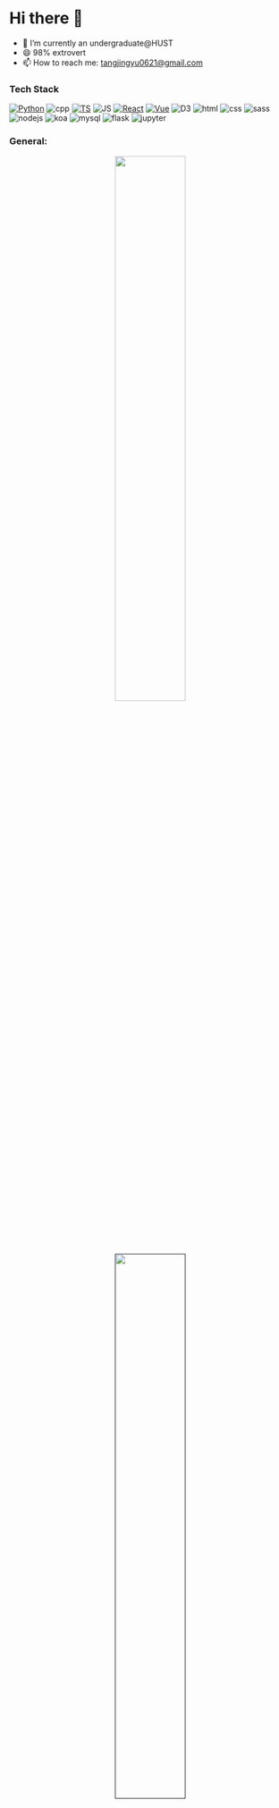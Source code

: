 # Hi there 👋

- 🔭 I’m currently an undergraduate@HUST
- 😄 98% extrovert
- 📫 How to reach me: tangjingyu0621@gmail.com
  
<!--
- ⚡ Fun fact: ...
- 🌱 I’m currently learning ...
- 👯 I’m looking to collaborate on ...
- 🤔 I’m looking for help with ...
- 💬 Ask me about ...
-->

### Tech Stack
<p>
  <a href="https://www.python.org/" target="_blank"> <img src="https://img.shields.io/badge/-Python-224969?style=flat-square" alt="Python" /></a>
  <img src="https://img.shields.io/badge/-C%2B%2B-6093c8?style=flat-square" alt="cpp" />
  <a href="https://www.typescriptlang.org/" target="_blank"> <img src="https://img.shields.io/badge/-TypeScript-294e80?style=flat-square" alt="TS" /></a>
  <img src="https://img.shields.io/badge/-JavaScript-efc900?style=flat-square" alt="JS" />
  <a href="https://reactjs.org/" target="_blank"> <img src="https://img.shields.io/badge/-React-61dafb?style=flat-square" alt="React" /></a>
  <a href="https://vuejs.org/" target="_blank"> <img src="https://img.shields.io/badge/-Vue-41b883?style=flat-square" alt="Vue" /></a>
  <a><img src="https://img.shields.io/badge/D3-f89d41?style=flat-square" alt="D3"></a>
  <a><img src="https://img.shields.io/badge/HTML-red?style=flat-square" alt="html"></a>
  <a><img src="https://img.shields.io/badge/CSS-yellow?style=flat-square" alt="css"></a>
  <a><img src="https://img.shields.io/badge/Sass-cc6699?style=flat-square" alt="sass"></a>
  <a><img src="https://img.shields.io/badge/Nodejs-5daf47?style=flat-square" alt="nodejs"></a>
  <a><img src="https://img.shields.io/badge/Koa-42b983?style=flat-square" alt="koa"></a>
  <a><img src="https://img.shields.io/badge/MySQL-00758f?style=flat-square" alt="mysql"></a>
  <a><img src="https://img.shields.io/badge/Flask-93d3d9?style=flat-square" alt="flask"></a>
  <a><img src="https://img.shields.io/badge/Jupyter-f37726?style=flat-square" alt="jupyter"></a>
</p>


### General:

<p align="center">
  <a href="https://www.volcano621.fun/">
    <img width="50%" src="https://github-readme-stats.vercel.app/api?username=volcano621&count_private=true&hide_border=true" />
  </a>
</p>

<p align="center">
  <a href="">
    <img width="50%" src="https://github-readme-stats.vercel.app/api/top-langs/?username=volcano621&layout=donut&langs_count=8&hide_border=true&size_weight=0.3&count_weight=0.7" />
  </a>
</p>

<!--START_SECTION:waka-->

```txt
Jupyter          1 hr 7 mins     ██████▒░░░░░░░░░░░░░░░░░░   25.60 %
ActionScript 3   1 hr 5 mins     ██████▒░░░░░░░░░░░░░░░░░░   25.05 %
Vue.js           58 mins         █████▓░░░░░░░░░░░░░░░░░░░   22.27 %
Python           39 mins         ███▓░░░░░░░░░░░░░░░░░░░░░   15.08 %
Assembly         12 mins         █▒░░░░░░░░░░░░░░░░░░░░░░░   04.77 %
```

<!--END_SECTION:waka-->

### Visitors:

<p align="center">
  <img alt="ViewCount" src="https://views.whatilearened.today/views/github/volcano621/volcano621.svg" />
</p>


